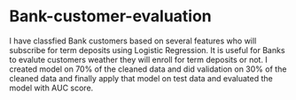 # Bank-customer-evaluation
I have classfied Bank customers based on several features who will subscribe for term deposits using Logistic Regression.
It is useful for Banks to evalute customers weather they will enroll for term deposits or not.
I created model on 70% of the cleaned data and did validation on 30% of the cleaned data and finally apply that model on test data and evaluated the model with AUC score.
